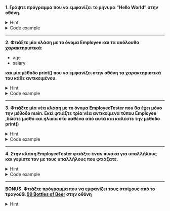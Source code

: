 **1. Γράψτε πρόγραμμα που να εμφανίζει το μήνυμα "Hello World" στην οθόνη**.



<details><summary>Hint</summary>
<p>
  <b>Χρήσιμες εντολές:</b>
  
  `System.out.println("message");`
  </p>
  </details>

<details><summary>Code example</summary>
  <p>
    
```java
public class MyClass {
  public static void main(String[] args){
    System.out.println("Hello World");
  }
}
```
    
</p>
</details>


---



**2. Φτιάξτε μία κλάση με το όνομα Employee και τα ακόλουθα χαρακτηριστικά:**

- age
- salary

**και μία μέθοδο print() που να εμφανίζει στην οθόνη τα χαρακτηριστικά του κάθε αντικειμένου.**
  
  <details><summary>Hint</summary>
<p>

  Για να εμφανίσουμε μεταβλητές με την `System.out.println()` μπορούμε απλά να δώσουμε το όνομα της μεταβλητής.
  
  ```java
  int a = 3;
  System.out.println(a); //3
  ````
  
  Μπορούμε να ενώσουμε δύο Strings με το ` + ` . Αυτό λέγεται string concatenation.
  
`String s = "hello " + "world"; //hello world `   

 Όταν πρoσθέτουμε ένα String και κάτι άλλο το αποτέλεσμα είναι πάντα String.
 
 `String s = "hello " + 3; //hello 3`
  
  </p>
  </details>

<details><summary>Code example</summary>
  <p>
    
```java
public class Employee {
  int age;
  int salary;
  
  public void print(){
    System.out.println("Age: " + this.age + "\nSalary: " + this.salary); 
    //To this είναι προαιρετικό. Η Java έτσι και αλλιώς θα καταλάβει οτι πρέπει να χρησιμοποιήσει τις μεταβλητές από το αντικείμενο που κάλεσε την μέθοδο
  }
}
      
```
    
</p>
</details>

---


**3. Φτιάξτε μία νέα κλάση με το όνομα EmployeeTester που θα έχει μόνο την μέθοδο main. Εκεί φτιάξτε τρία νέα αντικείμενα τύπου Employee ,δώστε μισθό και ηλικία στο καθένα από αυτά και καλέστε την μέθοδο print()**

<details><summary>Hint</summary>
<p>
  
  Αν έχουμε 10 αντικείμενα Employee (10 υπαλλήλους) και γράψουμε απλά
  
  `print();`
  
  Ποιανού την ηλικία και μισθό θα εμφανίσει το πρόγραμμα;
  
  Μία μέθοδος είναι κάτι που μπορεί να κάνει **ένα αντικείμενο**. Ο κώδικας είναι ο ίδιος για όλα τα αντικείμενα αλλά το τι θα εμφανιστεί αλλάζει από αντικείμενο σε αντικείμενο.
  
  
  Για να καλέσουμε μία μέθοδο χρησιμοποιούμε το όνομα του αντικειμένου , τελεία και το όνομα της μεθόδου.
  
  Το ίδιο και για να αλλάξουμε μία μεταβλητή
  
  ```java 
  Employee e = new Employee();
  e.age = 32;
  e.salary = 1000;
  e.print();
  ```
  </p>
  </details>

<details><summary>Code example</summary>
  <p>
    
```java
public class EmployeeTester {
  public static void main(String[] args){
    
    Employee e1 = new Employee();
    Employee e2 = new Employee();
    Employee e3 = new Employee();
    
    e1.age = 20;
    e1.salary = 592;
    
    e2.age = 41;
    e2.salary = 3000;
    
    e3.age = 30;
    e3.salary = 3100;
    
    e1.print();
    e2.print();
    e3.print();
  }
}
      
```
    
</p>
</details>


---

**4. Στην κλάση EmployeeTester φτιάξτε έναν πίνακα για υπαλλήλους και γεμίστε τον με τους υπαλλήλους που φτιάξατε.**

<details><summary>Hint</summary>
<p>
  
  Δηλώνουμε έναν πίνακα όπως θα δηλώναμε κάθε άλλη μεταβλητή, μόνο που βάζουμε brackets μετά τον τύπο της μεταβλητής για να δείξουμε οτι είναι ένας πίνακας.
  
  ```java 
  int[] arr;  //Μεταβλητή που θα δείχνει σε πίνακα ακεραίων
  ```
 Δημιουργούμε έναν πίνακα με το `new`
 
 ```java
 arr = new int[3];  //Νέος πίνακας ακεραίων με 3 θέσεις. Η μεταβλητή arr δείχνει σε αυτόν.
 ```
 
 Αν θέλουμε να αλλάξουμε ένα στοιχείο του πίνακα απλά χρησιμοποιούμε το όνομα της μεταβλητής και την θέση του πίνακα.
 
 ```java
 arr[0] = 3;
 ```
 
  </p>
  </details>

<details><summary>Code example</summary>
  <p>
    
```java
public class EmployeeTester {
  public static void main(String[] args){
    
    Employee e1 = new Employee();
    Employee e2 = new Employee();
    Employee e3 = new Employee();
    
    e1.age = 20;
    e1.salary = 592;
    
    e2.age = 41;
    e2.salary = 3000;
    
    e3.age = 30;
    e3.salary = 3100;
    
    e1.print();
    e2.print();
    e3.print();
    
    Employee[] empArr = new Employee[3];
    empArr[0] = e1;
    empArr[1] = e2;
    empArr[2] = e3;
  }
}
```
</p>
</details>

---

**BONUS. Φτιάξτε πρόγραμμα που να εμφανίζει τους στοίχους από το τραγούδι [99 Bottles of Beer](http://www.99-bottles-of-beer.net/lyrics.html) στην οθόνη**

<details><summary>Hint</summary>
<p>
  
  Δεν έχει Hint
  </p>
  </details>

